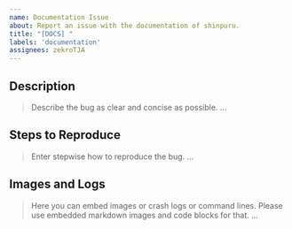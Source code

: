 ```yaml
---
name: Documentation Issue
about: Report an issue with the documentation of shinpuru.
title: "[DOCS] "
labels: 'documentation'
assignees: zekroTJA
---
```


## Description
> Describe the bug as clear and concise as possible.
...

## Steps to Reproduce
> Enter stepwise how to reproduce the bug.
...

## Images and Logs
> Here you can embed images or crash logs or command lines.
> Please use embedded markdown images and code blocks for that.
...